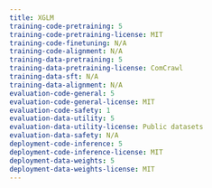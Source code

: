 ```yaml
---
title: XGLM
training-code-pretraining: 5
training-code-pretraining-license: MIT
training-code-finetuning: N/A
training-code-alignment: N/A
training-data-pretraining: 5
training-data-pretraining-license: ComCrawl
training-data-sft: N/A
training-data-alignment: N/A
evaluation-code-general: 5
evaluation-code-general-license: MIT
evaluation-code-safety: 1
evaluation-data-utility: 5
evaluation-data-utility-license: Public datasets
evaluation-data-safety: N/A
deployment-code-inference: 5
deployment-code-inference-license: MIT
deployment-data-weights: 5
deployment-data-weights-license: MIT
---
```

